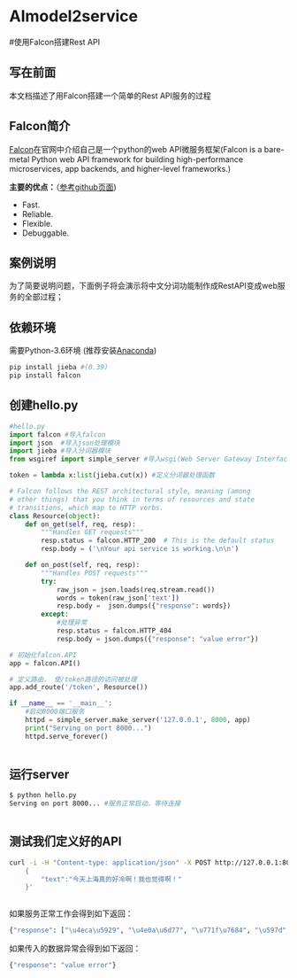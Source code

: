 # AImodel2service

#使用Falcon搭建Rest API
## 写在前面
本文档描述了用Falcon搭建一个简单的Rest API服务的过程

## Falcon简介
[Falcon](https://falcon.readthedocs.io/en/stable/user/intro.html)在官网中介绍自己是一个python的web API微服务框架(Falcon is a bare-metal Python web API framework for building high-performance microservices, app backends, and higher-level frameworks.)

**主要的优点：**（[参考github页面](https://github.com/falconry/falcon))

* Fast. 
* Reliable. 
* Flexible. 
* Debuggable. 


## 案例说明
为了简要说明问题，下面例子将会演示将中文分词功能制作成RestAPI变成web服务的全部过程；

## 依赖环境
需要Python-3.6环境 (推荐安装[Anaconda](https://anaconda.org/))

```bash
pip install jieba #(0.39)
pip install falcon
```

## 创建hello.py
```python
#hello.py                                                                                              
import falcon #导入falcon
import json  #导入json处理模块
import jieba #导入分词器模块
from wsgiref import simple_server #导入wsgi(Web Server Gateway Interface )服务模块

token = lambda x:list(jieba.cut(x)) #定义分词器处理函数

# Falcon follows the REST architectural style, meaning (among
# other things) that you think in terms of resources and state
# transitions, which map to HTTP verbs.
class Resource(object):
    def on_get(self, req, resp):
        """Handles GET requests"""
        resp.status = falcon.HTTP_200  # This is the default status
        resp.body = ('\nYour api service is working.\n\n')

    def on_post(self, req, resp):
        """Handles POST requests"""
        try:
            raw_json = json.loads(req.stream.read())
            words = token(raw_json['text'])
            resp.body =  json.dumps({"response": words})
        except:
            #处理异常
            resp.status = falcon.HTTP_404
            resp.body = json.dumps({"response": "value error"})

# 初始化falcon.API
app = falcon.API()

# 定义路由， 使/token路径的访问被处理
app.add_route('/token', Resource())

if __name__ == '__main__':
    #启动8000端口服务
    httpd = simple_server.make_server('127.0.0.1', 8000, app)
    print("Serving on port 8000...")
    httpd.serve_forever()
    
```


## 运行server
```bash
$ python hello.py
Serving on port 8000... #服务正常启动，等待连接
 
```

## 测试我们定义好的API
```bash
curl -i -H "Content-type: application/json" -X POST http://127.0.0.1:8000/token -d '
    {
        "text":"今天上海真的好冷啊！我也觉得啊！"
    }'
    
```
如果服务正常工作会得到如下返回：

```bash
{"response": ["\u4eca\u5929", "\u4e0a\u6d77", "\u771f\u7684", "\u597d", "\u51b7", "\u554a", "\uff01", "\u6211", "\u4e5f", "\u89c9\u5f97", "\u554a", "\uff01"]}
```
如果传入的数据异常会得到如下返回：
```bash
{"response": "value error"}
```








